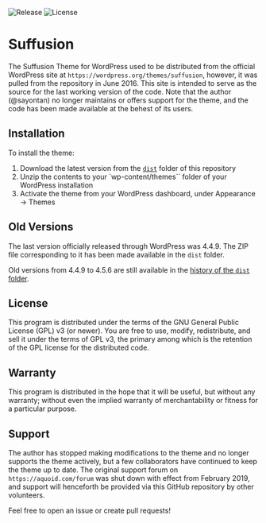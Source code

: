 ![Release](https://img.shields.io/github/v/release/sayontan/suffusion)
![License](https://img.shields.io/github/license/sayontan/suffusion)

# Suffusion

The Suffusion Theme for WordPress used to be distributed from the official WordPress site at `https://wordpress.org/themes/suffusion`, however, it was pulled from the repository in June 2016. This site is intended to serve as the source for the last working version of the code. Note that the author (@sayontan) no longer maintains or offers support for the theme, and the code has been made available at the behest of its users.

## Installation

To install the theme:

1. Download the latest version from the [`dist`](https://github.com/sayontan/suffusion/tree/master/dist) folder of this repository
2. Unzip the contents to your `wp-content/themes`` folder of your WordPress installation
3. Activate the theme from your WordPress dashboard, under Appearance &rarr; Themes

## Old Versions

The last version officially released through WordPress was 4.4.9. The ZIP file corresponding to it has been made available in the `dist` folder. 

Old versions from 4.4.9 to 4.5.6 are still available in the [history of the `dist` folder](https://github.com/sayontan/suffusion/tree/5decf564ed8f6d5fd8f6bcfcde64ceb22bc90a25).

## License

This program is distributed under the terms of the GNU General Public License (GPL) v3 (or newer). You are free to use, modify, redistribute, and sell it under the terms of GPL v3, the primary among which is the retention of the GPL license for the distributed code.

## Warranty

This program is distributed in the hope that it will be useful, but without any warranty; without even the implied warranty of merchantability or fitness for a particular purpose.

## Support

The author has stopped making modifications to the theme and no longer supports the theme actively, but a few collaborators have continued to keep the theme up to date. The original support forum on `https://aquoid.com/forum` was shut down with effect from February 2019, and support will henceforth be provided via this GitHub repository by other volunteers. 

Feel free to open an issue or create pull requests! 

